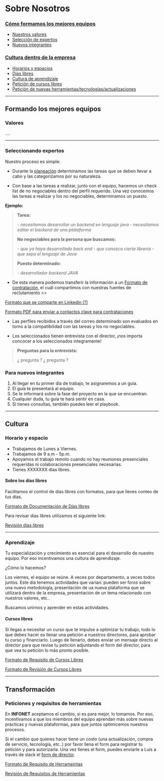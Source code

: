 # Sobre Nosotros       

### [Cómo formamos los mejores equipos](#formando-los-mejores-equipos)

- [Nuestros valores](#valores)
- [Selección de expertos](#seleccionando-expertos)
- [Nuevos integrantes](#para-nuevos-integrantes)

### [Cultura dentro de la empresa](#cultura)

- [Horarios y espacios](#horario-y-espacio)
- [Días libres](#sobre-los-días-libres)
- [Cultura de aprendizaje](#aprendizaje)
- [Petición de cursos libres](#cursos-libres)
- [Petición de nuevas herramientas/tecnologías/actualizaciones](#transformación)

---

## Formando los mejores equipos

### Valores

....

---

### Seleccionando expertos

Nuestro proceso es simple:

- Durante la [planeación](#x) determinamos las tareas que se deben llevar a cabo y las categorizamos por su naturaleza.

- Con base a las tareas a realizar, junto con el equipo, hacemos un check list de no negociables dentro del perfil requerido. 
  Una vez conocemos las tareas a realizar y los no negociables, determinamos un puesto.

**Ejemplo:**

>**Tarea:**
>
>*- necesitamos desarrollar un backend en lenguaje java*
>*- necesitamos editar el backend de una plataforma*
>
>**No negociables para la persona que buscamos:**
>
>*- que ya haya desarrollado back end*
>*- que conozca cierta librería*
>*- que sepa el lenguaje de Java*
>
>**Puesto determinado:**
>
>*- desarrollador backend JAVA*


- De esta manera podemos transferir la información a un [Formato de contratación](#contratación), el cuál compartimos con nuestras fuentes de reclutamiento >> 

[Formato que se comparte en Linkedin (?)](#linkedin)

[Formato PDF para enviar a contactos clave para contrataciones](#contrataciones)

- Las perfiles recibidos a través del correo determinado son evaluados en torno a la compatibilidad con las tareas y los no negociables.

- Los seleccionados tienen entrevista con el director, ¡nos importa concocer a los seleccionados integramente!

>**Preguntas para la entrevista:**
>
> ¿ pregunta ?
> ¿ pregunta  ?
 


### Para nuevos integrantes 

1. Al llegar en tu primer día de trabajo, te asignaremos a un guía.
2. El guía te presentará al equipo.
3. Se te informará sobre la fase del proyecto en la que se encuentran.
4. Cualquier duda, tu guía te hará sentir en casa.
5. Si tienes consultas, también puedes leer el playbook. 

---

## Cultura


### Horario y espacio

- Trabajamos de Lunes a Viernes.
- Trabajamos de 9 a.m - 5p.m.
- Apoyamos el trabajo remoto cuando no hay reuniones presenciales requeridas ni colaboraciones presenciales necesarias. 
- Tienes XXXXXXX días libres.

#### Sobre los días libres 

Facilitamos el control de días libres con formatos, para que lleves conteo de tus días.

[Formato de Documentación de Días libres](https://docs.google.com/forms/d/e/1FAIpQLSf0KCQd2a4XKagMY9rPTs73RdBS2iyYEpIw4ek_r_RSn5BMrw/viewform)

Para revisar días libres utilizamos el siguiente link:

[Revisión días libres](https://docs.google.com/spreadsheets/d/1FsSE9F7NaVDc1d7Ftp9vFMS1i2KH1CyAeezwenG8mQg/edit#gid=648772793)

---

### Aprendizaje

Tu especialización y crecimiento es esencial para el desarrollo de nuestro equipo. Por eso incentivamos una cultura de aprendizaje.

¿Cómo lo hacemos?

Los viernes, el equipo se reúne. A veces por departamento, a veces todos juntos. 
Este día tenemos actividades que varían: pueden ser foros sobre una nuevo metodología, presentación de ua nueva plataforma que se utilizará dentro de la empresa, presentación de un tema relacionado con nuestros valores, etc..

Buscamos unirnos y aprender en estas actividades.

#### Cursos libres

Si llegas a necesitar un curso que te impulse a optimizar tu trabajo, todo lo que debes hacer es llenar una petición a nuestros directores, para aprobar tu curso y financiarlo. Luego de llenarlo, debes enviar un mensaje directo al director para que revise tu petición adjuntando el form del director, para que vea tu petición lo más pronto posible. 

[Formato de Requisito de Cursos Libres](https://docs.google.com/forms/d/e/1FAIpQLSfBCs6b1kDKEHUtjk_8OwR9T0kJAr271Ughzll40PpZCT46oA/viewform?usp=sf_link)

[Formato de Revisión de Cursos Libres](https://docs.google.com/spreadsheets/d/1-X69sjwIofzKqTR6Gx1AXqJWMfjrogSjHuiXpBvnp98/edit#gid=285630201)

---

## Transformación

### Peticiones y requisitos de herramientas

En **INFONET** aceptamos el cambio, si es para mejor, lo tomamos. Por eso, incentivamos a que los miembros del equipo aprendan más sobre nuevas prácticas y nuevas plataformas, para que juntos optimicemos nuestros procesos.

Si el cambio que quieres hacer tiene un costo (una actualización, compra de servicio, tecnología, etc..) por favor llena el form para registrar tu petición y para autorizarla. Una vez llenes el form, puedes enviarle a Luis a través de slack el [form de director](https://docs.google.com/spreadsheets/u/3/d/1uUOVbKl9BRMVpOb65JGrZ2G3iugmtZ8nRVYgoPYi6so/edit?usp=forms_web_b#gid=1817842803). 

[Formato de Requisito de Herrameintas](https://docs.google.com/forms/u/3/d/16xqCKR7oUZ3o-PktMpme24VwZKUNxKnLDJNw3vhdADs/edit)

[Revisión de Requisitos de Herramientas](https://docs.google.com/spreadsheets/u/3/d/1uUOVbKl9BRMVpOb65JGrZ2G3iugmtZ8nRVYgoPYi6so/edit?usp=forms_web_b#gid=1817842803)
